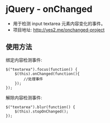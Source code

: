 jQuery - onChanged
=========
  * 用于检测 input textarea 元素内容变化的事件。
  * 项目地址: http://yes2.me/onchanged-project

使用方法
---------
绑定内容检测事件:

	$("textarea").focus(function() {
		$(this).onChanged(function(){
			//处理事件
		}); 	
	});

解除内容检测事件:

	$("textarea").blur(function() {
		$(this).stopOnChanged();
	});
